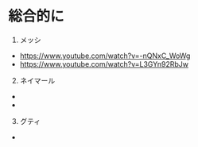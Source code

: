 
# 総合的に

1. メッシ  
  -  https://www.youtube.com/watch?v=-nQNxC_WoWg
  -  https://www.youtube.com/watch?v=L3GYn92RbJw
2. ネイマール  
  -  
  -  
3. グティ  
  -   



